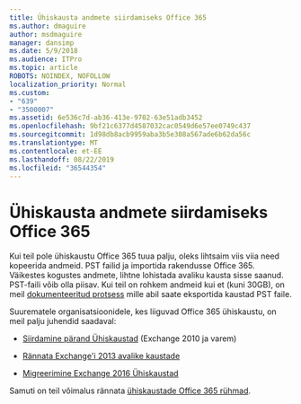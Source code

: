 ```yaml
---
title: Ühiskausta andmete siirdamiseks Office 365
ms.author: dmaguire
author: msdmaguire
manager: dansimp
ms.date: 5/9/2018
ms.audience: ITPro
ms.topic: article
ROBOTS: NOINDEX, NOFOLLOW
localization_priority: Normal
ms.custom:
- "639"
- "3500007"
ms.assetid: 6e536c7d-ab36-413e-9702-63e51adb3452
ms.openlocfilehash: 9bf21c6377d4587032cac0549d6e57ee0749c437
ms.sourcegitcommit: 1d98db8acb9959aba3b5e308a567ade6b62da56c
ms.translationtype: MT
ms.contentlocale: et-EE
ms.lasthandoff: 08/22/2019
ms.locfileid: "36544354"
---
```

# <a name="migrate-public-folder-data-to-office-365"></a>Ühiskausta andmete siirdamiseks Office 365

Kui teil pole ühiskaustu Office 365 tuua palju, oleks lihtsaim viis viia need kopeerida andmeid. PST failid ja importida rakendusse Office 365. Väikestes kogustes andmete, lihtne lohistada avaliku kausta sisse saanud. PST-faili võib olla piisav. Kui teil on rohkem andmeid kui et (kuni 30GB), on meil [dokumenteeritud protsess](https://technet.microsoft.com/library/dn874017%28v=exchg.150%29.aspx) mille abil saate eksportida kaustad PST faile.
  
Suurematele organisatsioonidele, kes liiguvad Office 365 ühiskaustu, on meil palju juhendid saadaval:
  
- [Siirdamine pärand Ühiskaustad](https://technet.microsoft.com/library/dn874017%28v=exchg.150%29.aspx) (Exchange 2010 ja varem)

- [Rännata Exchange'i 2013 avalike kaustade](https://technet.microsoft.com/library/mt798260%28v=exchg.150%29.aspx)

- [Migreerimine Exchange 2016 Ühiskaustad](https://technet.microsoft.com/library/mt798260%28v=exchg.160%29.aspx)

Samuti on teil võimalus rännata [ühiskaustade Office 365 rühmad](https://technet.microsoft.com/library/mt843872%28v=exchg.150%29.aspx).
  